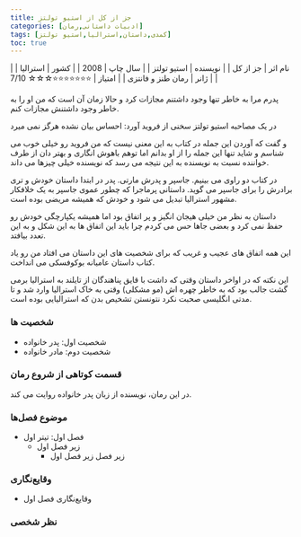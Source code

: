 ```yaml
---
title: جز از کل از استیو تولتز
categories: [ادبیات داستانی,رمان]
tags: [کمدی,داستان,استرالیا,استیو تولتز]
toc: true
---
```



| نام اثر | جز از کل |
| نویسنده | استیو تولتز |
| سال چاپ | 2008 |
| کشور | استرالیا |
| ژانر | رمان طنز و فانتزی |
| امتیاز | ⭐⭐⭐⭐⭐⭐⭐☆☆☆ 7/10 |


پدرم مرا به خاطر تنها وجود داشتنم مجازات کرد و حالا زمان آن است که من او را به خاطر وجود داشتنش مجازات کنم. 

در یک مصاحبه  استیو تولتز سخنی از فروید آورد:
احساس بیان نشده هرگز نمی میرد

و گفت که آوردن این جمله در کتاب به این معنی نیست که من فروید رو خیلی خوب می شناسم و شاید تنها این جمله را از او بدانم اما توهم باهوش انگاری و بهتر دان از طرف خواننده نسبت به نویسنده به این نتیجه می رسد که نویسنده خیلی چیزها می داند. 

در کتاب دو راوی می بینیم. جاسپر و پدرش مارتی. پدر در ابتدا داستان خودش و تری برادرش را برای جاسپر می گوید.
داستانی پرماجرا که چطور عموی جاسپر به یک خلافکار مشهور استرالیا تبدیل می شود و خودش که همیشه مریضی بوده است.

داستان به نظر من خیلی هیجان انگیز و پر اتفاق بود اما همیشه یکپارچگی خودش رو حفظ نمی کرد و بعضی جاها حس می کردم چرا باید این اتفاق ها به این شکل و به این تعدد بیافتد.


این همه اتفاق های عجیب و غریب که برای شخصیت های این داستان می افتاد من رو یاد کتاب داستان عامیانه بوکوفسکی می انداخت.

این نکته که در اواخر داستان وقتی که داشت با قایق پناهندگان از تایلند به استرالیا برمی گشت جالب بود که به خاطر چهره اش (مو مشکلی) وقتی به خاک استرالیا وارد شد و تا مدتی انگلیسی صحبت نکرد نتونستن تشخیص بدن که استرالیایی بوده است.

### شخصیت ها
- شخصیت اول: پدر خانواده
- شخصیت دوم: مادر خانواده

### قسمت کوتاهی از شروع رمان
در این رمان، نویسنده از زبان پدر خانواده روایت می کند.

### موضوع فصل‌ها
- فصل اول: تیتر اول
  - زیر فصل اول
    - زیر فصل زیر فصل اول

### وقایع‌نگاری
- وقایع‌نگاری فصل اول

### نظر شخصی



